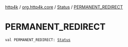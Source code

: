 [http4k](../../index.md) / [org.http4k.core](../index.md) / [Status](index.md) / [PERMANENT_REDIRECT](./-p-e-r-m-a-n-e-n-t_-r-e-d-i-r-e-c-t.md)

# PERMANENT_REDIRECT

`val PERMANENT_REDIRECT: `[`Status`](index.md)